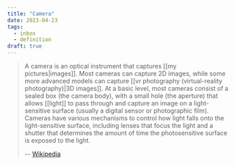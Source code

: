 ```yaml
---
title: "Camera"
date: 2023-04-23
tags:
  - inbox
  - definition
draft: true
---
```


> A camera is an optical instrument that captures [[my pictures|images]]. Most
> cameras can capture 2D images, while some more advanced models can capture
> [[vr photography (virtual-reality photography)|3D images]]. At a basic level,
> most cameras consist of a sealed box (the camera body), with a small hole (the
> aperture) that allows [[light]] to pass through and capture an image on a
> light-sensitive surface (usually a digital sensor or photographic film).
> Cameras have various mechanisms to control how light falls onto the
> light-sensitive surface, including lenses that focus the light and a shutter
> that determines the amount of time the photosensitive surface is exposed to
> the light.
>
> -- [Wikipedia](https://en.wikipedia.org/wiki/Camera)
